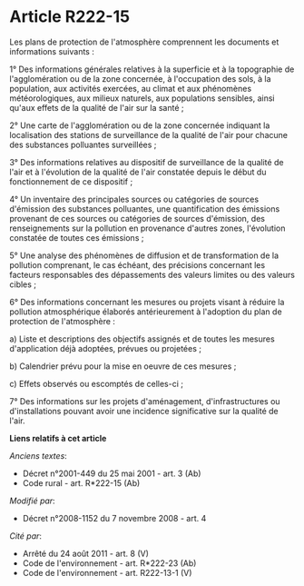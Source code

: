 # Article R222-15

Les plans de protection de l'atmosphère comprennent les documents et informations suivants :

1° Des informations générales relatives à la superficie et à la topographie de l'agglomération ou de la zone concernée, à
l'occupation des sols, à la population, aux activités exercées, au climat et aux phénomènes météorologiques, aux milieux
naturels, aux populations sensibles, ainsi qu'aux effets de la qualité de l'air sur la santé ;

2° Une carte de l'agglomération ou de la zone concernée indiquant la localisation des stations de surveillance de la qualité
de l'air pour chacune des substances polluantes surveillées ;

3° Des informations relatives au dispositif de surveillance de la qualité de l'air et à l'évolution de la qualité de l'air
constatée depuis le début du fonctionnement de ce dispositif ;

4° Un inventaire des principales sources ou catégories de sources d'émission des substances polluantes, une quantification
des émissions provenant de ces sources ou catégories de sources d'émission, des renseignements sur la pollution en provenance
d'autres zones, l'évolution constatée de toutes ces émissions ;

5° Une analyse des phénomènes de diffusion et de transformation de la pollution comprenant, le cas échéant, des précisions
concernant les facteurs responsables des dépassements des valeurs limites ou des valeurs cibles ;

6° Des informations concernant les mesures ou projets visant à réduire la pollution atmosphérique élaborés antérieurement à
l'adoption du plan de protection de l'atmosphère :

a) Liste et descriptions des objectifs assignés et de toutes les mesures d'application déjà adoptées, prévues ou projetées ;

b) Calendrier prévu pour la mise en oeuvre de ces mesures ;

c) Effets observés ou escomptés de celles-ci ;

7° Des informations sur les projets d'aménagement, d'infrastructures ou d'installations pouvant avoir une incidence
significative sur la qualité de l'air.

**Liens relatifs à cet article**

_Anciens textes_:

  - Décret n°2001-449 du 25 mai 2001 - art. 3 (Ab)
  - Code rural - art. R*222-15 (Ab)

_Modifié par_:

  - Décret n°2008-1152 du 7 novembre 2008 - art. 4

_Cité par_:

  - Arrêté du 24 août 2011 - art. 8 (V)
  - Code de l'environnement - art. R*222-23 (Ab)
  - Code de l'environnement - art. R222-13-1 (V)
